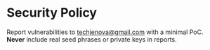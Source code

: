 # Security Policy
Report vulnerabilities to techjenova@gmail.com with a minimal PoC.  
**Never** include real seed phrases or private keys in reports.
